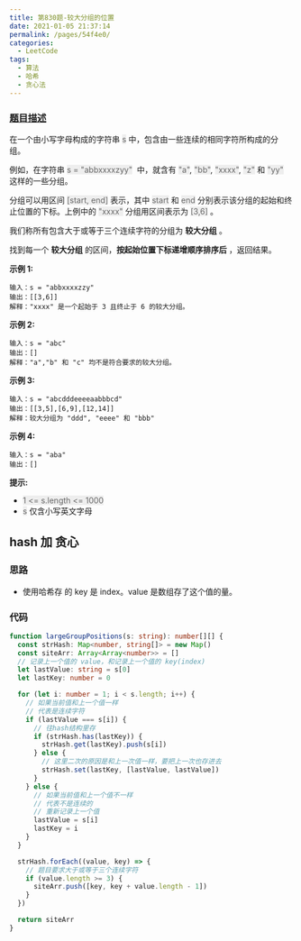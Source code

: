 ```yaml
---
title: 第830题-较大分组的位置
date: 2021-01-05 21:37:14
permalink: /pages/54f4e0/
categories:
  - LeetCode
tags:
  - 算法
  - 哈希
  - 贪心法
---
```


### [题目描述](https://leetcode-cn.com/problems/positions-of-large-groups/)

在一个由小写字母构成的字符串 <font style="background: #eee; color: #666;">s</font> 中，包含由一些连续的相同字符所构成的分组。

例如，在字符串 <font style="background: #eee; color: #666;">s = "abbxxxxzyy"</font>  中，就含有 <font style="background: #eee; color: #666;">"a"</font>, <font style="background: #eee; color: #666;">"bb"</font>, <font style="background: #eee; color: #666;">"xxxx"</font>, <font style="background: #eee; color: #666;">"z"</font> 和 <font style="background: #eee; color: #666;">"yy"</font> 这样的一些分组。

分组可以用区间 <font style="background: #eee; color: #666;">[start, end]</font> 表示，其中 <font style="background: #eee; color: #666;">start</font> 和 <font style="background: #eee; color: #666;">end</font> 分别表示该分组的起始和终止位置的下标。上例中的 <font style="background: #eee; color: #666;">"xxxx"</font> 分组用区间表示为 <font style="background: #eee; color: #666;">[3,6]</font> 。

我们称所有包含大于或等于三个连续字符的分组为 **较大分组** 。

找到每一个 **较大分组** 的区间，**按起始位置下标递增顺序排序后** ，返回结果。

**示例 1:**

```
输入：s = "abbxxxxzzy"
输出：[[3,6]]
解释："xxxx" 是一个起始于 3 且终止于 6 的较大分组。
```

<!-- more -->

**示例 2:**

```
输入：s = "abc"
输出：[]
解释："a","b" 和 "c" 均不是符合要求的较大分组。
```

**示例 3:**

```
输入：s = "abcdddeeeeaabbbcd"
输出：[[3,5],[6,9],[12,14]]
解释：较大分组为 "ddd", "eeee" 和 "bbb"
```

**示例 4:**

```
输入：s = "aba"
输出：[]
```

**提示:**

- <font style="background: #eee; color: #666;">1 <= s.length <= 1000</font>
- <font style="background: #eee; color: #666;">s</font> 仅含小写英文字母

## hash 加 贪心

### 思路

- 使用哈希存 的 key 是 index。value 是数组存了这个值的量。

### 代码

```TypeScript
function largeGroupPositions(s: string): number[][] {
  const strHash: Map<number, string[]> = new Map()
  const siteArr: Array<Array<number>> = []
  // 记录上一个值的 value，和记录上一个值的 key(index)
  let lastValue: string = s[0]
  let lastKey: number = 0

  for (let i: number = 1; i < s.length; i++) {
    // 如果当前值和上一个值一样
    // 代表是连续字符
    if (lastValue === s[i]) {
      // 往hash结构里存
      if (strHash.has(lastKey)) {
        strHash.get(lastKey).push(s[i])
      } else {
        // 这里二次的原因是和上一次值一样，要把上一次也存进去
        strHash.set(lastKey, [lastValue, lastValue])
      }
    } else {
      // 如果当前值和上一个值不一样
      // 代表不是连续的
      // 重新记录上一个值
      lastValue = s[i]
      lastKey = i
    }
  }

  strHash.forEach((value, key) => {
    // 题目要求大于或等于三个连续字符
    if (value.length >= 3) {
      siteArr.push([key, key + value.length - 1])
    }
  })

  return siteArr
}
```
